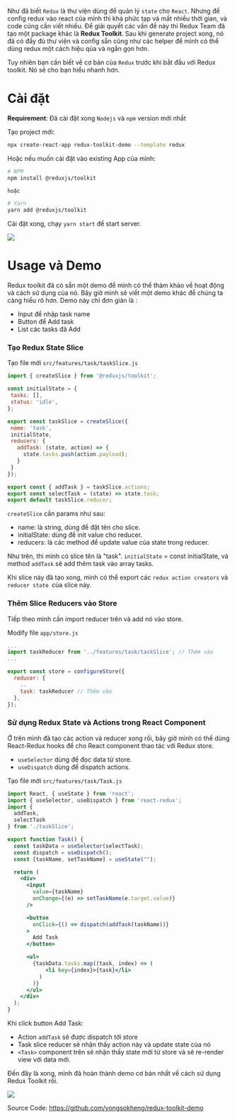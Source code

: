 Như đã biết `Redux` là thư viện dùng để quản lý `state` cho `React`.  Nhưng để config redux vào react của mình thì khá phức tạp và mất nhiều thời gian, và code cũng cần viết nhiều. Để giải quyết các vấn đề này thì Redux Team đã tạo một package khác là **Redux Toolkit**.  Sau khi generate project xong, nó đã có đầy đủ thư viện và config sẵn cũng như các helper để mình có thể dùng redux một cách hiệu qủa và ngắn gọn hơn.

Tuy nhiên bạn cần biết về cơ bản của `Redux` trước khi bắt đầu với Redux toolkit.  Nó sẽ cho bạn hiểu nhanh hơn. 

# Cài đặt
**Requirement**: Đã cài đặt xong `Nodejs` và `npm` version mới nhất 

Tạo project mới:
```bash
npx create-react-app redux-toolkit-demo --template redux
```

Hoặc nếu muốn cài đặt vào  existing App của mình: 

```bash
# NPM
npm install @reduxjs/toolkit

hoặc

# Yarn
yarn add @reduxjs/toolkit
```

Cài đặt xong, chạy `yarn start` để start server. 

![](https://images.viblo.asia/399d62dc-15b5-4f2b-8a1b-7089bca4488a.png)

#  Usage và Demo
Redux toolkit đã có sẵn một demo để mình có thể thảm khảo về hoạt động và cách sử dụng của nó. 
Bây giờ mình sẽ viết một demo khác để chúng ta càng hiểu rõ hơn. Demo này chỉ đơn giản là : 
+  Input để nhập task name
+ Button để Add task 
+ List các tasks đã Add

### Tạo Redux State Slice
 Tạo file mới `src/features/task/taskSlice.js`
 ```jsx
 import { createSlice } from '@reduxjs/toolkit';

const initialState = {
  tasks: [],
  status: 'idle',
};

export const taskSlice = createSlice({
  name: 'task',
  initialState,
  reducers: {
    addTask: (state, action) => {
      state.tasks.push(action.payload);
    }
  }
});

export const { addTask } = taskSlice.actions;
export const selectTask = (state) => state.task;
export default taskSlice.reducer;
```

`createSlice` cần params như sau:
+ name: là string, dùng để đặt tên cho slice. 
+ initialState: dùng để init value cho reducer.
+ reducers: là các method để update value của state  trong reducer.

Như trên, thì mình có slice tên là "task". `initialState` = const initialState, và method `addTask` sẽ add thêm task vào array tasks.
 
 Khi slice này đã tạo xong, mình có thể export các `redux action creators` và `reducer state `của slice này.
 
###  Thêm Slice Reducers vào Store

 Tiếp theo mình cần import reducer trên và add nó vào store. 
 
 Modify file `app/store.js`
 
```jsx
...
import taskReducer from '../features/task/taskSlice'; // Thêm vào
...

export const store = configureStore({
  reducer: {
    ..
    task: taskReducer // Thêm vào
  },
});
```

### Sử dụng Redux State và Actions trong React Component 
Ở trên mình đã tạo các action và reducer xong rồi, bây giờ mình có thể dùng React-Redux hooks  để cho React component thao tác với Redux store.
+ `useSelector` dùng để đọc data từ store.
+ `useDispatch` dùng để dispatch actions.

Tạo file mới `src/features/task/Task.js`

```jsx
import React, { useState } from 'react';
import { useSelector, useDispatch } from 'react-redux';
import {
  addTask,
  selectTask
} from './taskSlice';

export function Task() {
  const taskData = useSelector(selectTask);
  const dispatch = useDispatch();
  const [taskName, setTaskName] = useState("");

  return (
    <div>
      <input
        value={taskName}
        onChange={(e) => setTaskName(e.target.value)}
      />

      <button
        onClick={() => dispatch(addTask(taskName))}
      >
        Add Task
      </button>

      <ul>
        {taskData.tasks.map((task, index) => (
            <li key={index}>{task}</li>
          )
        )}
      </ul>
    </div>
  );
}
```

Khi click button Add Task:
+ Action `addTask` sẽ được dispatch tới store
+ Task slice reducer sẽ nhận thấy action này và update state của nó
+ `<Task>` component trên sẽ nhận thấy state mới từ store và sẽ re-render view với data mới.

Đến đây là xong, mình đã hoàn thành demo cơ bản nhất về cách sử dụng Redux Toolkit rồi. 

![](https://images.viblo.asia/605a3110-7375-4f0e-9586-a179f5316064.png)


Source Code: https://github.com/yongsokheng/redux-toolkit-demo